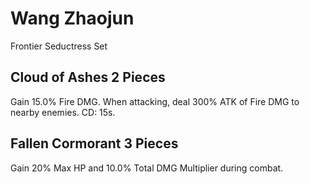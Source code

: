 # Wang Zhaojun

Frontier Seductress Set

## Cloud of Ashes 2 Pieces

Gain 15.0% Fire DMG. When attacking, deal 300% ATK of Fire DMG to nearby enemies. CD: 15s.

## Fallen Cormorant 3 Pieces

Gain 20% Max HP and 10.0% Total DMG Multiplier during combat.